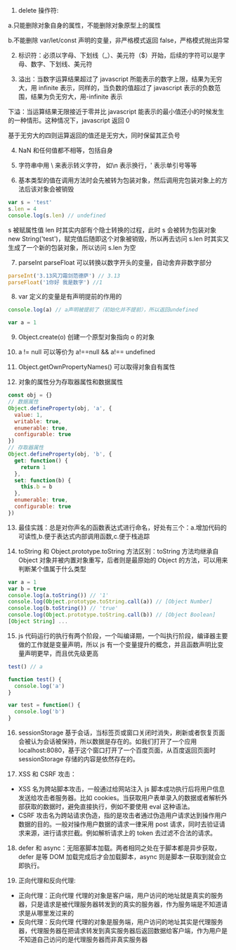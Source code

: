 1.  delete 操作符:

a.只能删除对象自身的属性，不能删除对象原型上的属性

b.不能删除 var/let/const 声明的变量，非严格模式返回 false，严格模式抛出异常

2.  标识符：必须以字母、下划线（\_）、美元符（$）开始，后续的字符可以是字母、数字、下划线、美元符

3.  溢出：当数字运算结果超过了 javascript 所能表示的数字上限，结果为无穷大，用 infinite 表示，同样的，当负数的值超过了 javascript 表示的负数范围，结果为负无穷大，用-infinite 表示

下溢：当运算结果无限接近于零并比 javascript 能表示的最小值还小的时候发生的一种情形。这种情况下，javascript 返回 0

基于无穷大的四则运算返回的值还是无穷大，同时保留其正负号

4.  NaN 和任何值都不相等，包括自身

5.  字符串中用 \ 来表示转义字符， 如\n 表示换行，\' 表示单引号等等

6.  基本类型的值在调用方法时会先被转为包装对象，然后调用完包装对象上的方法后该对象会被销毁

```js
var s = 'test'
s.len = 4
console.log(s.len) // undefined
```

s 被赋属性值 len 时其实内部有个隐士转换的过程，此时 s 会被转为包装对象 new String('test')，赋完值后随即这个对象被销毁，所以再去访问 s.len 时其实又生成了一个新的包装对象，所以访问 s.len 为空

7.  parseInt parseFloat 可以转换以数字开头的变量，自动舍弃非数字部分

```js
parseInt('3.13风刀霜剑范德萨') // 3.13
parseFloat('1你好 我是数字') //1
```

8.  var 定义的变量是有声明提前的作用的

```js
console.log(a) // a声明被提前了（初始化并不提前），所以返回undefined

var a = 1
```

9.  Object.create(o) 创建一个原型对象指向 o 的对象

10. a != null 可以等价为 a!==null && a!== undefined

11. Object.getOwnPropertyNames() 可以取得对象自有属性

12. 对象的属性分为存取器属性和数据属性

```js
const obj = {}
// 数据属性
Object.defineProperty(obj, 'a', {
  value: 1,
  writable: true,
  enumerable: true,
  configurable: true
})
// 存取器属性
Object.defineProperty(obj, 'b', {
  get: function() {
    return 1
  },
  set: function(b) {
    this.b = b
  },
  enumerable: true,
  configurable: true
})
```

13. 最佳实践：总是对你声名的函数表达式进行命名，好处有三个：a.增加代码的可读性,b.便于表达式内部调用函数,c.便于栈追踪

14. toString 和 Object.prototype.toString 方法区别：toString 方法均继承自 Object 对象并被内置对象重写，后者则是最原始的 Object 的方法，可以用来判断某个值属于什么类型

```js
var a = 1
var b = true
console.log(a.toString()) // '1'
console.log(Object.prototype.toString.call(a)) // [Object Number]
console.log(b.toString()) // 'true'
console.log(Object.prototype.toString.call(b)) // [Object Boolean]
[Object String] ...
```

15. js 代码运行的执行有两个阶段，一个叫编译期，一个叫执行阶段，编译器主要做的工作就是变量声明，所以 js 有一个变量提升的概念，并且函数声明比变量声明更早，而且优先级更高

```js
test() // a

function test() {
  console.log('a')
}

var test = function() {
  console.log('b')
}
```

16. sessionStorage 基于会话，当标签页或窗口关闭时消失，刷新或者恢复页面会被认为会话被保持，所以数据是存在的。如我们打开了一个应用 localhost:8080，基于这个窗口打开了一个百度页面，从百度返回页面时 sessionStorage 存储的内容是依然存在的。

17. XSS 和 CSRF 攻击：

- XSS 名为跨站脚本攻击，一般通过给网站注入 js 脚本成功执行后将用户信息发送给攻击者服务器。比如 cookies。当获取用户表单录入的数据或者解析外部获取的数据时，避免直接执行，例如不要使用 eval 这种语法。
- CSRF 攻击名为跨站请求伪造，指的是攻击者通过伪造用户请求达到操作用户数据的目的。一般对操作用户数据的请求一律采用 post 请求，同时去验证请求来源，进行请求拦截。例如解析请求上的 token 去过滤不合法的请求。

18. defer 和 async：无阻塞脚本加载。两者相同之处在于脚本都是异步获取，defer 是等 DOM 加载完成后才会加载脚本，async 则是脚本一获取到就会立即执行。

19. 正向代理和反向代理:

- 正向代理：正向代理 代理的对象是客户端，用户访问的地址就是真实的服务器，只是请求是被代理服务器转发到的真实的服务器，作为服务端是不知道请求是从哪里发过来的
- 反向代理：反向代理 代理的对象是服务端，用户访问的地址其实是代理服务器，代理服务器在把请求转发到真实服务器后返回数据给客户端，作为用户是不知道自己访问的是代理服务器而非真实服务器
